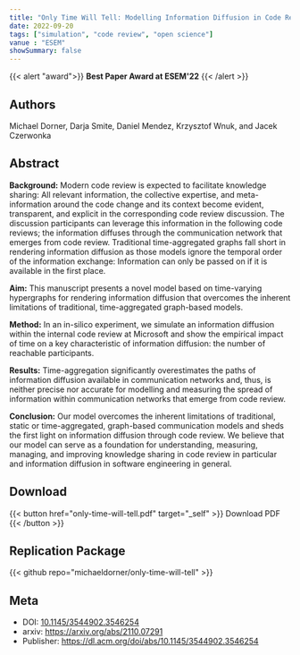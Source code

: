 ```yaml
---
title: "Only Time Will Tell: Modelling Information Diffusion in Code Review with Time-Varying Hypergraphs"
date: 2022-09-20
tags: ["simulation", "code review", "open science"]
vanue : "ESEM"
showSummary: false
---
```


{{< alert "award">}}
**Best Paper Award at ESEM'22**
{{< /alert >}}

## Authors

Michael Dorner, Darja Smite, Daniel Mendez, Krzysztof Wnuk, and Jacek Czerwonka

## Abstract

**Background:** Modern code review is expected to facilitate knowledge sharing: All relevant information, the collective expertise, and meta-information around the code change and its context become evident, transparent, and explicit in the corresponding code review discussion. The discussion participants can leverage this information in the following code reviews; the information diffuses through the communication network that emerges from code review. Traditional time-aggregated graphs fall short in rendering information diffusion as those models ignore the temporal order of the information exchange: Information can only be passed on if it is available in the first place.

**Aim:** This manuscript presents a novel model based on time-varying hypergraphs for rendering information diffusion that overcomes the inherent limitations of traditional, time-aggregated graph-based models.

**Method:** In an in-silico experiment, we simulate an information diffusion within the internal code review at Microsoft and show the empirical impact of time on a key characteristic of information diffusion: the number of reachable participants.

**Results:** Time-aggregation significantly overestimates the paths of information diffusion available in communication networks and, thus, is neither precise nor accurate for modelling and measuring the spread of information within communication networks that emerge from code review.

**Conclusion:** Our model overcomes the inherent limitations of traditional, static or time-aggregated, graph-based communication models and sheds the first light on information diffusion through code review. We believe that our model can serve as a foundation for understanding, measuring, managing, and improving knowledge sharing in code review in particular and information diffusion in software engineering in general.

## Download

{{< button href="only-time-will-tell.pdf" target="_self" >}}
Download PDF
{{< /button >}}

## Replication Package

{{< github repo="michaeldorner/only-time-will-tell" >}}

## Meta

- DOI: [10.1145/3544902.3546254](https://doi.org/10.1145/3544902.3546254)
- arxiv: https://arxiv.org/abs/2110.07291
- Publisher: https://dl.acm.org/doi/abs/10.1145/3544902.3546254
